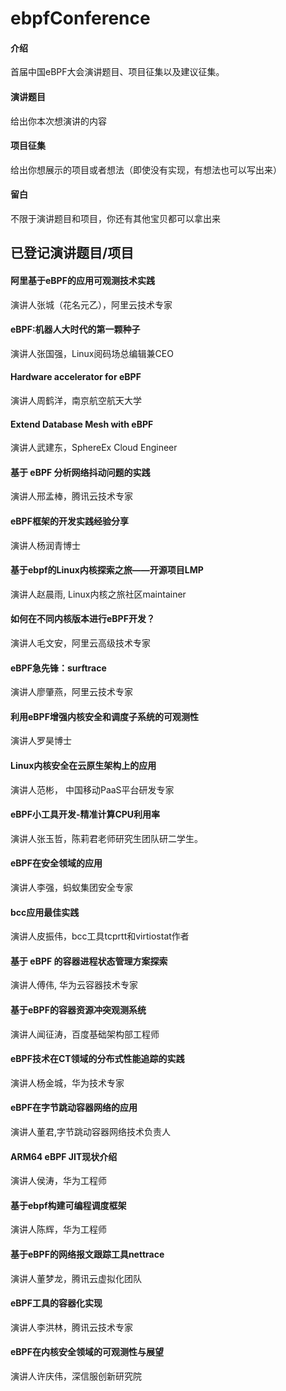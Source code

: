 # ebpfConference

#### 介绍
首届中国eBPF大会演讲题目、项目征集以及建议征集。

#### 演讲题目
给出你本次想演讲的内容


#### 项目征集
给出你想展示的项目或者想法（即使没有实现，有想法也可以写出来）

#### 留白

不限于演讲题目和项目，你还有其他宝贝都可以拿出来




## 已登记演讲题目/项目

#### 阿里基于eBPF的应用可观测技术实践
演讲人张城（花名元乙），阿里云技术专家


#### eBPF:机器人大时代的第一颗种子
演讲人张国强，Linux阅码场总编辑兼CEO



#### Hardware accelerator for eBPF 
演讲人周鹤洋，南京航空航天大学


####  Extend Database Mesh with eBPF 
演讲人武建东，SphereEx Cloud Engineer


####  基于 eBPF 分析网络抖动问题的实践
演讲人邢孟棒，腾讯云技术专家 


####  eBPF框架的开发实践经验分享
演讲人杨润青博士

#### 基于ebpf的Linux内核探索之旅——开源项目LMP
演讲人赵晨雨, Linux内核之旅社区maintainer


####  如何在不同内核版本进行eBPF开发？
演讲人毛文安，阿里云高级技术专家


####  eBPF急先锋：surftrace
演讲人廖肇燕，阿里云技术专家


####  利用eBPF增强内核安全和调度子系统的可观测性
演讲人罗昊博士


####  Linux内核安全在云原生架构上的应用
演讲人范彬， 中国移动PaaS平台研发专家

####  eBPF小工具开发-精准计算CPU利用率 
演讲人张玉哲，陈莉君老师研究生团队研二学生。




#### eBPF在安全领域的应用
演讲人李强，蚂蚁集团安全专家

#### bcc应用最佳实践
演讲人皮振伟，bcc工具tcprtt和virtiostat作者


#### 基于 eBPF 的容器进程状态管理方案探索
演讲人傅伟, 华为云容器技术专家


#### 基于eBPF的容器资源冲突观测系统
演讲人闻征涛，百度基础架构部工程师



####  eBPF技术在CT领域的分布式性能追踪的实践
演讲人杨金城，华为技术专家 


####  eBPF在字节跳动容器网络的应用
演讲人董君,字节跳动容器网络技术负责人



####   ARM64 eBPF JIT现状介绍
演讲人侯涛，华为工程师 



#### 基于ebpf构建可编程调度框架  
演讲人陈辉，华为工程师



#### 基于eBPF的网络报文跟踪工具nettrace
演讲人董梦龙，腾讯云虚拟化团队


#### eBPF工具的容器化实现
演讲人李洪林，腾讯云技术专家 


#### eBPF在内核安全领域的可观测性与展望
演讲人许庆伟，深信服创新研究院
